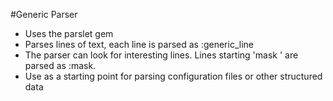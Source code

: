 #Generic Parser
- Uses the parslet gem
- Parses lines of text, each line is parsed as :generic_line
- The parser can look for interesting lines. Lines starting 'mask ' are parsed as :mask. 
- Use as a starting point for parsing configuration files or other structured data